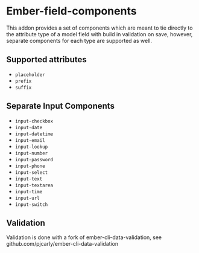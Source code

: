 # Ember-field-components

This addon provides a  set of components which are meant to tie directly to the attribute type of a model field with build in validation on save, however, separate components for each type are supported as well.

## Supported attributes
* `placeholder`
* `prefix`
* `suffix`

## Separate Input Components

* `input-checkbox`
* `input-date`
* `input-datetime`
* `input-email`
* `input-lookup`
* `input-number`
* `input-password`
* `input-phone`
* `input-select`
* `input-text`
* `input-textarea`
* `input-time`
* `input-url`
* `input-switch`

## Validation
Validation is done with a fork of ember-cli-data-validation, see github.com/pjcarly/ember-cli-data-validation
